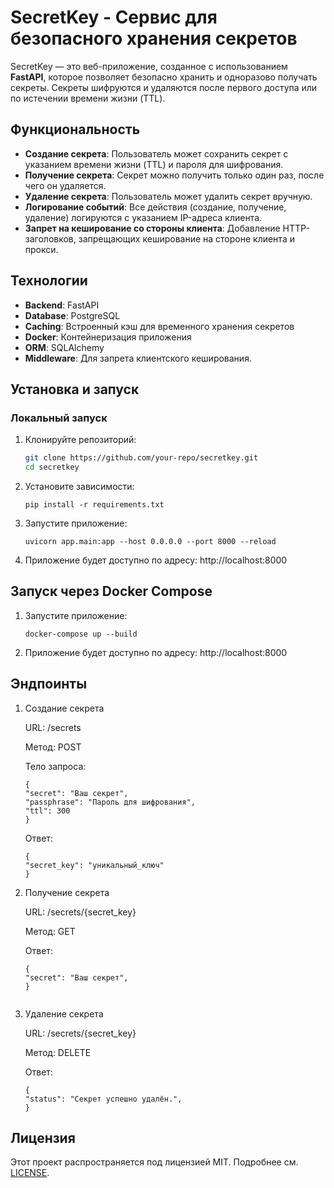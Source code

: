 # SecretKey - Сервис для безопасного хранения секретов

SecretKey — это веб-приложение, созданное с использованием **FastAPI**, которое позволяет безопасно хранить и одноразово получать секреты. Секреты шифруются и удаляются после первого доступа или по истечении времени жизни (TTL).

## Функциональность

- **Создание секрета**: Пользователь может сохранить секрет с указанием времени жизни (TTL) и пароля для шифрования.
- **Получение секрета**: Секрет можно получить только один раз, после чего он удаляется.
- **Удаление секрета**: Пользователь может удалить секрет вручную.
- **Логирование событий**: Все действия (создание, получение, удаление) логируются с указанием IP-адреса клиента.
- **Запрет на кеширование со стороны клиента**: Добавление HTTP-заголовков, запрещающих кеширование на стороне клиента и прокси.


## Технологии

- **Backend**: FastAPI
- **Database**: PostgreSQL
- **Caching**: Встроенный кэш для временного хранения секретов
- **Docker**: Контейнеризация приложения
- **ORM**: SQLAlchemy
- **Middleware**: Для запрета клиентского кеширования.


## Установка и запуск

### Локальный запуск

1. Клонируйте репозиторий:
   ```bash
   git clone https://github.com/your-repo/secretkey.git
   cd secretkey
   ```
2. Установите зависимости:
    ```
    pip install -r requirements.txt
    ```
3. Запустите приложение:
    ```
    uvicorn app.main:app --host 0.0.0.0 --port 8000 --reload
    ```
4. Приложение будет доступно по адресу: http://localhost:8000

## Запуск через Docker Compose
1. Запустите приложение:
    ```
    docker-compose up --build
    ```
2. Приложение будет доступно по адресу: http://localhost:8000

## Эндпоинты
1. Создание секрета

    URL: /secrets

    Метод: POST

    Тело запроса:
    ```
    {
    "secret": "Ваш секрет",
    "passphrase": "Пароль для шифрования",
    "ttl": 300
    }
    ```

    Ответ:

    ```
    {
    "secret_key": "уникальный_ключ"
    }
    ```

2. Получение секрета

    URL: /secrets/{secret_key}

    Метод: GET

    Ответ:
    ```
    {
    "secret": "Ваш секрет",
    }
    ```

    ```
3. Удаление секрета

    URL: /secrets/{secret_key}

    Метод: DELETE

    Ответ:
    ```
    {
    "status": "Секрет успешно удалён.",
    }
    ```

## Лицензия

Этот проект распространяется под лицензией MIT. Подробнее см. [LICENSE](LICENSE).
